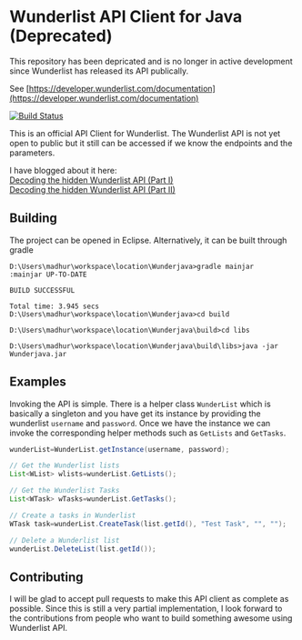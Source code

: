 Wunderlist API Client for Java (Deprecated)
===========================================

This repository has been depricated and is no longer in active development since Wunderlist has released its API publically.

See [https://developer.wunderlist.com/documentation](https://developer.wunderlist.com/documentation)

[![Build Status](https://travis-ci.org/madhur/wunder-java.svg?branch=master)](https://travis-ci.org/madhur/wunder-java)

This is an official API Client for Wunderlist. The Wunderlist API is not yet open to public but it still can be accessed if we know the endpoints and the parameters.

I have blogged about it here:  
[Decoding the hidden Wunderlist API (Part I)](http://www.madhur.co.in/blog/2014/05/02/decodewunderlistapi.html)  
[Decoding the hidden Wunderlist API (Part II)](http://www.madhur.co.in/blog/2014/05/02/decodewunderlistapi2.html)  


Building
--------

The project can be opened in Eclipse. Alternatively, it can be built through gradle

```
D:\Users\madhur\workspace\location\Wunderjava>gradle mainjar
:mainjar UP-TO-DATE

BUILD SUCCESSFUL

Total time: 3.945 secs
D:\Users\madhur\workspace\location\Wunderjava>cd build

D:\Users\madhur\workspace\location\Wunderjava\build>cd libs

D:\Users\madhur\workspace\location\Wunderjava\build\libs>java -jar Wunderjava.jar
```

Examples
--------

Invoking the API is simple. There is a helper class `WunderList` which is basically a singleton and you have get its instance by providing the wunderlist `username` and `password`. Once we have
the instance we can invoke the corresponding helper methods such as `GetLists` and `GetTasks`. 


```Java
wunderList=WunderList.getInstance(username, password);

// Get the Wunderlist lists
List<WList> wlists=wunderList.GetLists();

// Get the Wunderlist Tasks
List<WTask> wTasks=wunderList.GetTasks();

// Create a tasks in Wunderlist
WTask task=wunderList.CreateTask(list.getId(), "Test Task", "", "");

// Delete a Wunderlist list
wunderList.DeleteList(list.getId());

```

Contributing
------------

I will be glad to accept pull requests to make this API client as complete as possible. Since this is still a very partial implementation, I look forward to the contributions from people who want to build something awesome using Wunderlist API.

